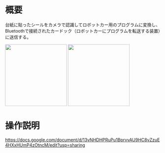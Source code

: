 # 概要
台紙に貼ったシールをカメラで認識してロボットカー用のプログラムに変換し、Bluetoothで接続されたカードック（ロボットカーにプログラムを転送する装置）に送信する。

<img src="https://user-images.githubusercontent.com/7735728/218243030-20f122c3-61d5-4523-866c-5bc7ab189413.png" width=200/> <img src="https://user-images.githubusercontent.com/7735728/218243051-4ccc632c-308b-4c56-9f04-6b60f0ee77a3.png" width=200/>


# 操作説明
https://docs.google.com/document/d/13vNHDHPRuPu1BprvvAU9HC8vZzuE4HXxHUmP4zOtncM/edit?usp=sharing
